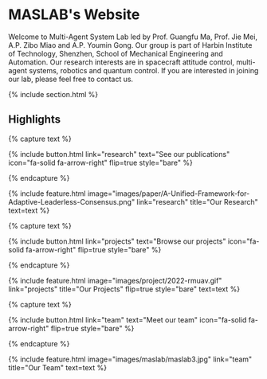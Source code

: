 ---
---

# MASLAB's Website

Welcome to Multi-Agent System Lab led by Prof. Guangfu Ma, Prof. Jie Mei, A.P. Zibo Miao and A.P. Youmin Gong. Our group is part of Harbin Institute of Technology, Shenzhen, School of Mechanical Engineering and Automation. Our research interests are in spacecraft attitude control, multi-agent systems, robotics and quantum control. If you are interested in joining our lab, please feel free to contact us.

{% include section.html %}

## Highlights

{% capture text %}

{%
  include button.html
  link="research"
  text="See our publications"
  icon="fa-solid fa-arrow-right"
  flip=true
  style="bare"
%}

{% endcapture %}

{%
  include feature.html
  image="images/paper/A-Unified-Framework-for-Adaptive-Leaderless-Consensus.png"
  link="research"
  title="Our Research"
  text=text
%}

{% capture text %}



{%
  include button.html
  link="projects"
  text="Browse our projects"
  icon="fa-solid fa-arrow-right"
  flip=true
  style="bare"
%}

{% endcapture %}

{%
  include feature.html
  image="images/project/2022-rmuav.gif"
  link="projects"
  title="Our Projects"
  flip=true
  style="bare"
  text=text
%}

{% capture text %}

{%
  include button.html
  link="team"
  text="Meet our team"
  icon="fa-solid fa-arrow-right"
  flip=true
  style="bare"
%}

{% endcapture %}

{%
  include feature.html
  image="images/maslab/maslab3.jpg"
  link="team"
  title="Our Team"
  text=text
%}

